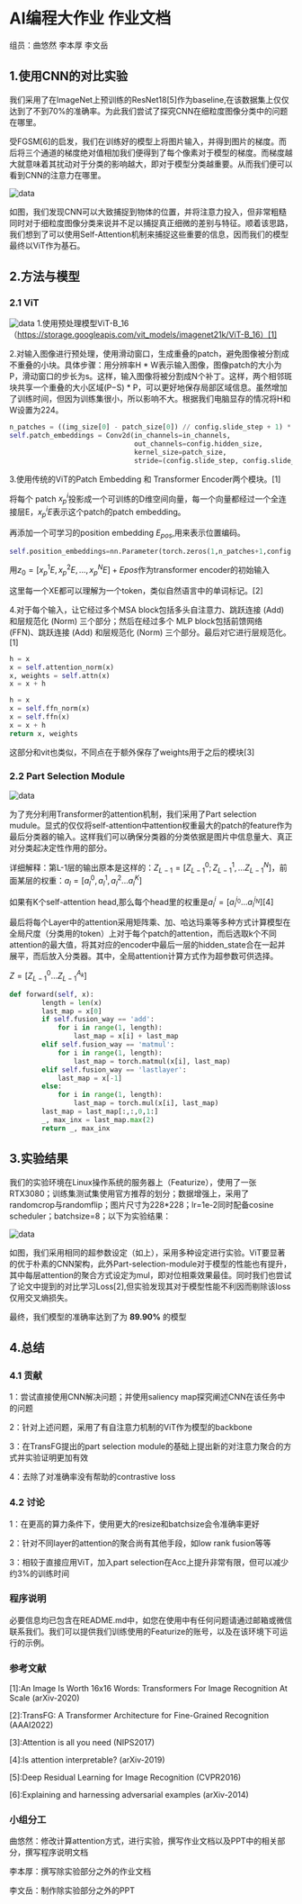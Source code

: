 # AI编程大作业 作业文档
组员：曲悠然 李本厚 李文岳
## 1.使用CNN的对比实验

我们采用了在ImageNet上预训练的ResNet18[5]作为baseline,在该数据集上仅仅达到了不到70%的准确率。为此我们尝试了探究CNN在细粒度图像分类中的问题在哪里。

受FGSM[6]的启发，我们在训练好的模型上将图片输入，并得到图片的梯度。而后将三个通道的梯度绝对值相加我们便得到了每个像素对于模型的梯度。而梯度越大就意味着其扰动对于分类的影响越大，即对于模型分类越重要。从而我们便可以看到CNN的注意力在哪里。

![data](img/CNN_attention.png)

如图，我们发现CNN可以大致捕捉到物体的位置，并将注意力投入，但非常粗糙同时对于细粒度图像分类来说并不足以捕捉真正细微的差别与特征。顺着该思路，我们想到了可以使用Self-Attention机制来捕捉这些重要的信息，因而我们的模型最终以ViT作为基石。

## 2.方法与模型
### 2.1 ViT

![data](img/ViT.jpeg)
1.使用预处理模型ViT-B_16（https://storage.googleapis.com/vit_models/imagenet21k/ViT-B_16）[1]

2.对输入图像进行预处理，使用滑动窗口，生成重叠的patch，避免图像被分割成不重叠的小块。具体步骤：用分辨率H * W表示输入图像，图像patch的大小为P，滑动窗口的步长为s。这样，输入图像将被分割成N个补丁。这样，两个相邻斑块共享一个重叠的大小区域(P−S) * P，可以更好地保存局部区域信息。虽然增加了训练时间，但因为训练集很小，所以影响不大。根据我们电脑显存的情况将H和W设置为224。

```python
n_patches = ((img_size[0] - patch_size[0]) // config.slide_step + 1) * ((img_size[1] - patch_size[1]) // config.slide_step + 1)
self.patch_embeddings = Conv2d(in_channels=in_channels,
                               out_channels=config.hidden_size,
                               kernel_size=patch_size,
                               stride=(config.slide_step, config.slide_step))
```



3.使用传统的ViT的Patch Embedding 和 Transformer Encoder两个模块。[1]

将每个 patch $x_p^i$投影成一个可训练的D维空间向量，每一个向量都经过一个全连接层E，$x_p^iE$表示这个patch的patch embedding。

再添加一个可学习的position embedding $E_{pos}$,用来表示位置编码。

```python
self.position_embeddings=nn.Parameter(torch.zeros(1,n_patches+1,config.hidden_sieze))
```

用$z_0=[x_p^1E,x_p^2E,...,x_p^NE]+Epos$作为transformer encoder的初始输入

这里每一个XE都可以理解为一个token，类似自然语言中的单词标记。[2]

4.对于每个输入，让它经过多个MSA block包括多头自注意力、跳跃连接 (Add) 和层规范化 (Norm) 三个部分；然后在经过多个 MLP block包括前馈网络 (FFN)、跳跃连接 (Add) 和层规范化 (Norm) 三个部分。最后对它进行层规范化。[1]

```python
h = x
x = self.attention_norm(x)
x, weights = self.attn(x)
x = x + h

h = x
x = self.ffn_norm(x)
x = self.ffn(x)
x = x + h
return x, weights
```

这部分和vit也类似，不同点在于额外保存了weights用于之后的模块[3]

### 2.2 Part Selection Module

![data](img/Part_selection.jpg)

为了充分利用Transformer的attention机制，我们采用了Part selection mudule。显式的仅仅将self-attention中attention权重最大的patch的feature作为最后分类器的输入。这样我们可以确保分类器的分类依据是图片中信息量大、真正对分类起决定性作用的部分。

详细解释：第L-1层的输出原本是这样的：$Z_{L-1}=[Z^0_{L-1};Z^1_{L-1},...Z^N_{L-1}]$，前面某层的权重：$a_l=[a_l^0,a_l^1,a_l^2...a_l^K]$

如果有K个self-attention head,那么每个head里的权重是$a_l^i=[a_l^{i_0}...a_l^{i_N}]$[4]

最后将每个Layer中的attention采用矩阵乘、加、哈达玛乘等多种方式计算模型在全局尺度（分类用的token）上对于每个patch的attention，而后选取k个不同attention的最大值，将其对应的encoder中最后一层的hidden_state合在一起并展平，而后放入分类器。其中，全局attention计算方式作为超参数可供选择。

$Z=[Z_{L-1}^0...Z^{A_k}_{L-1}]$

```python
def forward(self, x):
        length = len(x)
        last_map = x[0]
        if self.fusion_way == 'add':
            for i in range(1, length):
                last_map = x[i] + last_map
        elif self.fusion_way == 'matmul':
            for i in range(1, length):
                last_map = torch.matmul(x[i], last_map)
        elif self.fusion_way == 'lastlayer':
            last_map = x[-1]
        else:
            for i in range(1, length):
                last_map = torch.mul(x[i], last_map)
        last_map = last_map[:,:,0,1:]
        _, max_inx = last_map.max(2)
        return _, max_inx
```


## 3.实验结果
我们的实验环境在Linux操作系统的服务器上（Featurize），使用了一张RTX3080；训练集测试集使用官方推荐的划分；数据增强上，采用了randomcrop与randomflip；图片尺寸为228*228；lr=1e-2同时配备cosine scheduler；batchsize=8；以下为实验结果：

![data](img/experiment.png)

如图，我们采用相同的超参数设定（如上），采用多种设定进行实验。ViT要显著的优于朴素的CNN架构，此外Part-selection-module对于模型的性能也有提升，其中每层attention的聚合方式设定为mul，即对位相乘效果最佳。同时我们也尝试了论文中提到的对比学习Loss[2],但实验发现其对于模型性能不利因而剔除该loss仅用交叉熵损失。

最终，我们模型的准确率达到了为 **89.90%** 的模型

## 4.总结
### 4.1 贡献
1：尝试直接使用CNN解决问题；并使用saliency map探究阐述CNN在该任务中的问题

2：针对上述问题，采用了有自注意力机制的ViT作为模型的backbone

3：在TransFG提出的part selection module的基础上提出新的对注意力聚合的方式并实验证明更加有效

4：去除了对准确率没有帮助的contrastive loss
### 4.2 讨论
1：在更高的算力条件下，使用更大的resize和batchsize会令准确率更好

2：针对不同layer的attention的聚合尚有其他手段，如low rank fusion等等

3：相较于直接应用ViT，加入part selection在Acc上提升非常有限，但可以减少约3%的训练时间

### 程序说明
必要信息均已包含在README.md中，如您在使用中有任何问题请通过邮箱或微信联系我们。我们可以提供我们训练使用的Featurize的账号，以及在该环境下可运行的示例。

### 参考文献

[1]:An Image Is Worth 16x16 Words: Transformers For Image Recognition At Scale (arXiv-2020)

[2]:TransFG: A Transformer Architecture for Fine-Grained Recognition (AAAI2022)

[3]:Attention is all you need (NIPS2017)

[4]:Is attention interpretable? (arXiv-2019)

[5]:Deep Residual Learning for Image Recognition (CVPR2016)

[6]:Explaining and harnessing adversarial examples (arXiv-2014)
### 小组分工

曲悠然：修改计算attention方式，进行实验，撰写作业文档以及PPT中的相关部分，撰写程序说明文档

李本厚：撰写除实验部分之外的作业文档

李文岳：制作除实验部分之外的PPT

